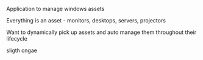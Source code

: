 Application to manage windows assets

Everything is an asset - monitors, desktops, servers, projectors

Want to dynamically pick up assets and auto manage them throughout their lifecycle

sligth cngae